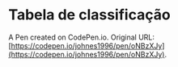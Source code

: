 # Tabela de classificação

A Pen created on CodePen.io. Original URL: [https://codepen.io/johnes1996/pen/oNBzXJy](https://codepen.io/johnes1996/pen/oNBzXJy).


